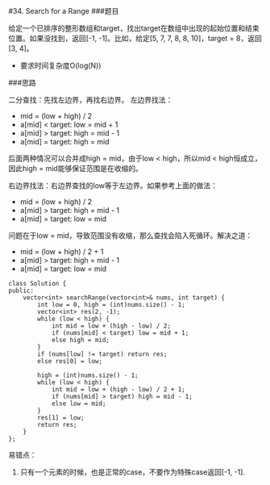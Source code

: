 #34. Search for a Range
###题目

给定一个已排序的整形数组和target，找出target在数组中出现的起始位置和结束位置。如果没找到，返回[-1, -1]。比如，给定[5, 7, 7, 8, 8, 10]，target = 8，返回[3, 4]。
 - 要求时间复杂度O(log(N))

###思路

二分查找：先找左边界，再找右边界。
左边界找法：
 - mid = (low + high) / 2
 - a[mid] < target: low = mid + 1
 - a[mid] > target: high = mid - 1
 - a[mid] = target: high = mid

后面两种情况可以合并成high = mid，由于low < high，所以mid < high恒成立，因此high = mid能够保证范围是在收缩的。

右边界找法：右边界查找的low等于左边界。如果参考上面的做法：
 - mid = (low + high) / 2
 - a[mid] > target: high = mid - 1
 - a[mid] = target: low = mid
 
 问题在于low = mid，导致范围没有收缩，那么查找会陷入死循环。解决之道：
 - mid = (low + high) / 2 + 1
 - a[mid] > target: high = mid - 1
 - a[mid] = target: low = mid
 
 
```
class Solution {
public:
    vector<int> searchRange(vector<int>& nums, int target) {
        int low = 0, high = (int)nums.size() - 1;
        vector<int> res(2, -1);
        while (low < high) {
            int mid = low + (high - low) / 2;
            if (nums[mid] < target) low = mid + 1;
            else high = mid;
        }
        if (nums[low] != target) return res;
        else res[0] = low;
        
        high = (int)nums.size() - 1;
        while (low < high) {
            int mid = low + (high - low) / 2 + 1;
            if (nums[mid] > target) high = mid - 1;
            else low = mid;
        }
        res[1] = low;
        return res;
    }
};
```
易错点：

1. 只有一个元素的时候，也是正常的case，不要作为特殊case返回[-1, -1].
